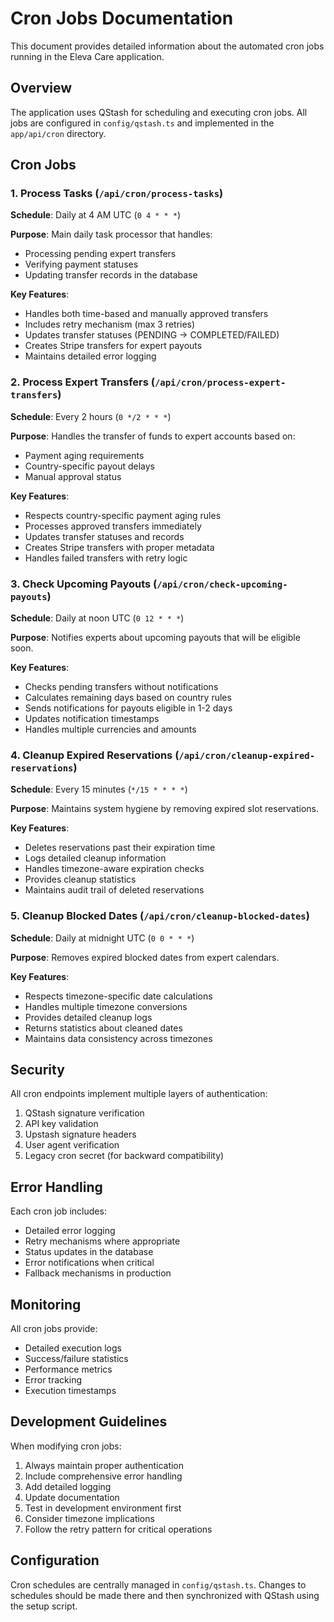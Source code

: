# Cron Jobs Documentation

This document provides detailed information about the automated cron jobs running in the Eleva Care application.

## Overview

The application uses QStash for scheduling and executing cron jobs. All jobs are configured in `config/qstash.ts` and implemented in the `app/api/cron` directory.

## Cron Jobs

### 1. Process Tasks (`/api/cron/process-tasks`)

**Schedule**: Daily at 4 AM UTC (`0 4 * * *`)

**Purpose**: Main daily task processor that handles:

- Processing pending expert transfers
- Verifying payment statuses
- Updating transfer records in the database

**Key Features**:

- Handles both time-based and manually approved transfers
- Includes retry mechanism (max 3 retries)
- Updates transfer statuses (PENDING → COMPLETED/FAILED)
- Creates Stripe transfers for expert payouts
- Maintains detailed error logging

### 2. Process Expert Transfers (`/api/cron/process-expert-transfers`)

**Schedule**: Every 2 hours (`0 */2 * * *`)

**Purpose**: Handles the transfer of funds to expert accounts based on:

- Payment aging requirements
- Country-specific payout delays
- Manual approval status

**Key Features**:

- Respects country-specific payment aging rules
- Processes approved transfers immediately
- Updates transfer statuses and records
- Creates Stripe transfers with proper metadata
- Handles failed transfers with retry logic

### 3. Check Upcoming Payouts (`/api/cron/check-upcoming-payouts`)

**Schedule**: Daily at noon UTC (`0 12 * * *`)

**Purpose**: Notifies experts about upcoming payouts that will be eligible soon.

**Key Features**:

- Checks pending transfers without notifications
- Calculates remaining days based on country rules
- Sends notifications for payouts eligible in 1-2 days
- Updates notification timestamps
- Handles multiple currencies and amounts

### 4. Cleanup Expired Reservations (`/api/cron/cleanup-expired-reservations`)

**Schedule**: Every 15 minutes (`*/15 * * * *`)

**Purpose**: Maintains system hygiene by removing expired slot reservations.

**Key Features**:

- Deletes reservations past their expiration time
- Logs detailed cleanup information
- Handles timezone-aware expiration checks
- Provides cleanup statistics
- Maintains audit trail of deleted reservations

### 5. Cleanup Blocked Dates (`/api/cron/cleanup-blocked-dates`)

**Schedule**: Daily at midnight UTC (`0 0 * * *`)

**Purpose**: Removes expired blocked dates from expert calendars.

**Key Features**:

- Respects timezone-specific date calculations
- Handles multiple timezone conversions
- Provides detailed cleanup logs
- Returns statistics about cleaned dates
- Maintains data consistency across timezones

## Security

All cron endpoints implement multiple layers of authentication:

1. QStash signature verification
2. API key validation
3. Upstash signature headers
4. User agent verification
5. Legacy cron secret (for backward compatibility)

## Error Handling

Each cron job includes:

- Detailed error logging
- Retry mechanisms where appropriate
- Status updates in the database
- Error notifications when critical
- Fallback mechanisms in production

## Monitoring

All cron jobs provide:

- Detailed execution logs
- Success/failure statistics
- Performance metrics
- Error tracking
- Execution timestamps

## Development Guidelines

When modifying cron jobs:

1. Always maintain proper authentication
2. Include comprehensive error handling
3. Add detailed logging
4. Update documentation
5. Test in development environment first
6. Consider timezone implications
7. Follow the retry pattern for critical operations

## Configuration

Cron schedules are centrally managed in `config/qstash.ts`. Changes to schedules should be made there and then synchronized with QStash using the setup script.

